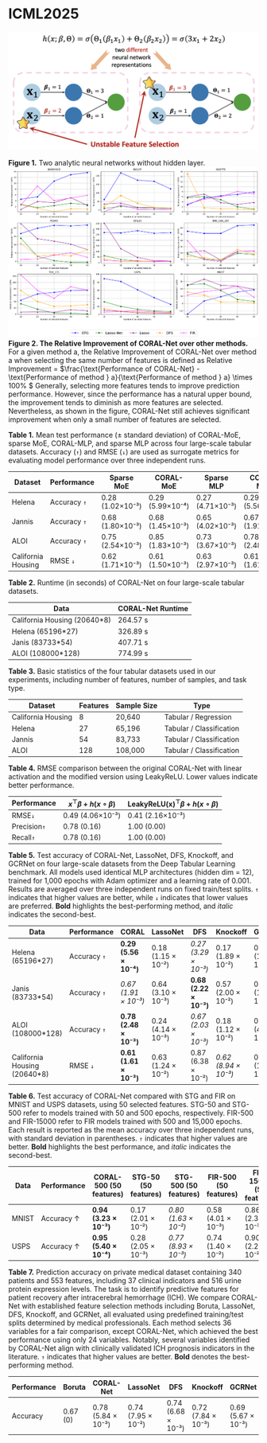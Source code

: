 # ICML2025

![Two analytic neural networks without hidden layer.](identifiability.png)

**Figure 1.** Two analytic neural networks without hidden layer.
![Relative Improvement.](relative_improvement.png)
**Figure 2. The Relative Improvement of CORAL-Net over other methods.**
For a given method a, the Relative Improvement of CORAL-Net over method a when selecting the same number of features is defined as Relative Improvement = $\frac{\text{Performance of CORAL-Net} - \text{Performance of method } a}{\text{Performance of method } a} \times 100\% $
Generally, selecting more features tends to improve prediction performance. However, since the performance has a natural upper bound, the improvement tends to diminish as more features are selected. Nevertheless, as shown in the figure, CORAL-Net still achieves significant improvement when only a small number of features are selected.






**Table 1.** Mean test performance (± standard deviation) of CORAL-MoE, sparse MoE, CORAL-MLP, and sparse MLP across four large-scale tabular datasets. Accuracy (`↑`) and RMSE (`↓`) are used as surrogate metrics for evaluating model performance over three independent runs.

| Dataset             | Performance | Sparse MoE           | CORAL-MoE           | Sparse MLP           | CORAL-MLP           |
|---------------------|-------------|-----------------------|----------------------|-----------------------|---------------------|
| Helena              | Accuracy `↑`  | 0.28 (1.02×10⁻³)      | 0.29 (5.99×10⁻⁴)     | 0.27 (4.71×10⁻³)      | 0.29 (5.56×10⁻⁴)    |
| Jannis              | Accuracy `↑`  | 0.68 (1.80×10⁻³)      | 0.68 (1.45×10⁻³)     | 0.65 (4.02×10⁻³)      | 0.67 (1.91×10⁻³)    |
| ALOI                | Accuracy `↑`  | 0.75 (2.54×10⁻³)      | 0.85 (1.83×10⁻³)     | 0.73 (3.67×10⁻³)      | 0.78 (2.48×10⁻³)    |
| California Housing  | RMSE `↓`      | 0.62 (1.71×10⁻³)      | 0.61 (1.50×10⁻³)     | 0.63 (2.97×10⁻³)      | 0.61 (1.61×10⁻³)    |


**Table 2.** Runtime (in seconds) of CORAL-Net on four large-scale tabular datasets.

| Data                        | CORAL-Net Runtime |
|-----------------------------|-------------------|
| California Housing (20640*8) | 264.57 s          |
| Helena (65196*27)           | 326.89 s          |
| Janis (83733*54)            | 407.71 s          |
| ALOI (108000*128)           | 774.99 s          |

**Table 3.** Basic statistics of the four tabular datasets used in our experiments, including number of features, number of samples, and task type.

| Dataset            | Features | Sample Size | Type                     |
|--------------------|----------|-------------|--------------------------|
| California Housing | 8        | 20,640      | Tabular / Regression     |
| Helena             | 27       | 65,196      | Tabular / Classification |
| Jannis             | 54       | 83,733      | Tabular / Classification |
| ALOI               | 128      | 108,000     | Tabular / Classification |

**Table 4.** RMSE comparison between the original CORAL-Net with linear activation and the modified version using LeakyReLU. Lower values indicate better performance.

|Performance|$x^\top \beta + h(x \circ \beta)$|$\text{LeakyReLU(x)}^\top \beta + h(x \circ \beta)$|
|--|--|--|
|RMSE`↓`|0.49 (4.06×10⁻³)|0.41 (2.16×10⁻³)|
|Precision`↑`|0.78 (0.16)|1.00 (0.00)|
|Recall`↑`|0.78 (0.16)|1.00 (0.00)|

**Table 5.** Test accuracy of CORAL-Net, LassoNet, DFS, Knockoff, and GCRNet on four large-scale datasets from the Deep Tabular Learning benchmark. All models used identical MLP architectures (hidden dim = 12), trained for 1,000 epochs with Adam optimizer and a learning rate of 0.001. Results are averaged over three independent runs on fixed train/test splits. `↑` indicates that higher values are better, while `↓` indicates that lower values are preferred. **Bold** highlights the best-performing method, and _italic_ indicates the second-best.

| Data | Performance | CORAL               | LassoNet            | DFS                 | Knockoff            | GCRNet              |
|------|-------------|---------------------|---------------------|---------------------|---------------------|---------------------|
| Helena (65196*27)   | Accuracy  `↑`      | **0.29 (5.56 × 10⁻⁴)**  | 0.18 (1.15 × 10⁻²)  | *0.27 (3.29 × 10⁻³)*  | 0.17 (1.89 × 10⁻²)  | 0.15 (1.41 × 10⁻³)  |
| Janis (83733*54)   | Accuracy     `↑`    | *0.67 (1.91 × 10⁻³)*  | 0.64 (3.10 × 10⁻³)  | **0.68 (2.22 × 10⁻³)**  | 0.57 (2.00 × 10⁻²)  | 0.34 (1.77 × 10⁻³)  |
| ALOI (108000*128) | Accuracy      `↑`   | **0.78 (2.48 × 10⁻³)**  | 0.24 (4.14 × 10⁻³)  | *0.67 (2.03 × 10⁻³)*  | 0.18 (1.12 × 10⁻²)  | 0.24 (4.98 × 10⁻³)  |
| California Housing (20640*8)   | RMSE  `↓`      | **0.61 (1.61 × 10⁻³)**  | 0.63 (1.24 × 10⁻²)  | 0.87 (6.38 × 10⁻²)  | *0.62 (8.94 × 10⁻³)*  | 0.65 (1.48 × 10⁻²)  |


**Table 6.** Test accuracy of CORAL-Net compared with STG and FIR on MNIST and USPS datasets, using 50 selected features. STG-50 and STG-500 refer to models trained with 50 and 500 epochs, respectively. FIR-500 and FIR-15000 refer to FIR models trained with 500 and 15,000 epochs. Each result is reported as the mean accuracy over three independent runs, with standard deviation in parentheses. `↑` indicates that higher values are better. **Bold** highlights the best performance, and _italic_ indicates the second-best.

| Data  | Performance | CORAL-500 (50 features) | STG-50 (50 features) | STG-500 (50 features) | FIR-500 (50 features) | FIR-15000 (50 features) |
|-------|-------------|--------------------------|------------------------|-------------------------|------------------------|---------------------------|
| MNIST | Accuracy ↑   | **0.94 (3.23 × 10⁻³)**   | 0.17 (2.01 × 10⁻²)     | _0.80 (1.63 × 10⁻²)_    | 0.58 (4.01 × 10⁻³)     | 0.86 (2.35 × 10⁻³)        |
| USPS  | Accuracy ↑   | **0.95 (5.40 × 10⁻⁴)**   | 0.28 (2.05 × 10⁻³)     | _0.77 (8.93 × 10⁻³)_    | 0.74 (1.40 × 10⁻²)     | 0.90 (2.23 × 10⁻²)        |

**Table 7.** Prediction accuracy on private medical dataset containing 340 patients and 553 features, including 37 clinical indicators and 516 urine protein expression levels. The task is to identify predictive features for patient recovery after intracerebral hemorrhage (ICH). We compare CORAL-Net with established feature selection methods including Boruta, LassoNet, DFS, Knockoff, and GCRNet, all evaluated using predefined training/test splits determined by medical professionals. Each method selects 36 variables for a fair comparison, except CORAL-Net, which achieved the best performance using only 24 variables. Notably, several variables identified by CORAL-Net align with clinically validated ICH prognosis indicators in the literature. `↑` indicates that higher values are better. **Bold** denotes the best-performing method.

| Performance | Boruta | CORAL-Net | LassoNet | DFS   | Knockoff | GCRNet |
|-------------|--------|-----------|----------|-------|----------|--------|
| Accuracy    | 0.67 (0) | 0.78 (5.84 × 10⁻³) | 0.74 (7.95 × 10⁻²) | 0.74 (6.68 × 10⁻³) | 0.72 (7.84 × 10⁻³) | 0.69 (5.67 × 10⁻³) |


